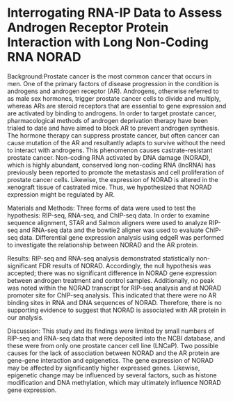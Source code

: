# Interrogating RNA-IP Data to Assess Androgen Receptor Protein Interaction with Long Non-Coding RNA NORAD

Background:Prostate cancer is the most common cancer that occurs in men. One of the primary factors of disease progression in the condition is androgens and androgen receptor (AR). Androgens, otherwise referred to as male sex hormones, trigger prostate cancer cells to divide and multiply, whereas ARs are steroid receptors that are essential to gene expression and are activated by binding to androgens. In order to target prostate cancer, pharmacological methods of androgen deprivation therapy have been trialed to date and have aimed to block AR to prevent androgen synthesis. The hormone therapy can suppress prostate cancer, but often cancer can cause mutation of the AR and resultantly adapts to survive without the need to interact with androgens. This phenomenon causes castrate-resistant prostate cancer. Non-coding RNA activated by DNA damage (NORAD), which is highly abundant, conserved long non-coding RNA (lncRNA) has previously been reported to promote the metastasis and cell proliferation of prostate cancer cells. Likewise, the expression of NORAD is altered in the xenograft tissue of castrated mice. Thus, we hypothesized that NORAD expression might be regulated by AR. 

Materials and Methods: Three forms of data were used to test the hypothesis: RIP-seq, RNA-seq, and ChIP-seq data. In order to examine sequence alignment, STAR and Salmon aligners were used to analyze RIP-seq and RNA-seq data and the bowtie2 aligner was used to evaluate ChIP-seq data. Differential gene expression analysis using edgeR was performed to investigate the relationship between NORAD and the AR protein. 

Results: RIP-seq and RNA-seq analysis demonstrated statistically non-significant FDR results  of NORAD. Accordingly, the null hypothesis was accepted; there was no significant difference in NORAD gene expression between androgen treatment and control samples. Additionally, no peak was noted within the NORAD transcript for RIP-seq analysis and at NORAD promoter site for ChIP-seq analysis. This indicated that there were no AR binding sites in RNA and DNA sequences of NORAD. Therefore, there is no supporting  evidence to suggest that NORAD is associated with AR protein in our analysis. 

Discussion: This study and its findings were limited by small numbers of RIP-seq and RNA-seq data that were deposited into the NCBI database, and these were from only one prostate cancer cell line (LNCaP). Two possible causes for the lack of association between NORAD and the AR protein are gene-gene interaction and epigenetics. The gene expression of NORAD may be affected by significantly higher expressed genes. Likewise, epigenetic change may be influenced by several factors, such as histone modification and DNA methylation, which may ultimately influence NORAD gene expression. 
